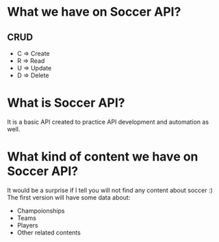 # What we have on Soccer API?
## CRUD
- C => Create
- R => Read
- U => Update
- D => Delete


# What is Soccer API?
It is a basic API created to practice API development and automation as well.

# What kind of content we have on Soccer API?
It would be a surprise if I tell you will not find any content about soccer :)
The first version will have some data about:
- Champoionships
- Teams
- Players
- Other related contents
